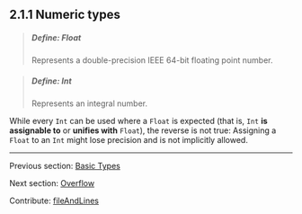 ## 2.1.1 Numeric types

> ##### Define: Float
>
> Represents a double-precision IEEE 64-bit floating point number.

> ##### Define: Int
>
> Represents an integral number.

While every `Int` can be used where a `Float` is expected (that is, `Int` **is assignable to** or **unifies with** `Float`), the reverse is not true: Assigning a `Float` to an `Int` might lose precision and is not implicitly allowed.

---

Previous section: [Basic Types](types-basic-types.md)

Next section: [Overflow](types-overflow.md)

Contribute: [fileAndLines](https://github.com/HaxeFoundation/HaxeManual/blob/master/02-types.tex#L45-45)